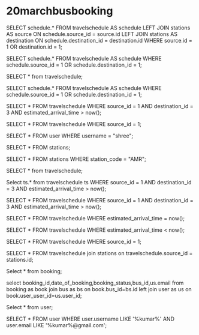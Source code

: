 # 20marchbusbooking

SELECT schedule.* FROM travelschedule AS schedule LEFT JOIN
stations AS source ON schedule.source_id = source.id LEFT JOIN
stations AS destination ON schedule.destination_id = destination.id WHERE
source.id = 1 OR destination.id = 1;
 
SELECT schedule.* 
FROM travelschedule AS schedule 
WHERE schedule.source_id = 1 OR schedule.destination_id = 1;

SELECT * from travelschedule;

SELECT schedule.* FROM travelschedule AS schedule WHERE 
schedule.source_id = 1 OR schedule.destination_id = 1;

SELECT * FROM travelschedule WHERE source_id = 1 AND
destination_id = 3 AND estimated_arrival_time > now();

SELECT * FROM travelschedule WHERE source_id = 1;

SELECT * FROM user WHERE username = "shree";

SELECT * FROM stations;

SELECT * FROM stations WHERE station_code = "AMR";

SELECT * from travelschedule;

Select ts.* from travelschedule ts WHERE source_id = 1 AND
destination_id = 3 AND estimated_arrival_time > now();

SELECT * FROM travelschedule WHERE
source_id = 1
AND destination_id = 3
AND estimated_arrival_time > now();

SELECT * FROM travelschedule
WHERE estimated_arrival_time = now();

SELECT * FROM travelschedule
WHERE estimated_arrival_time < now();

SELECT * FROM travelschedule
WHERE source_id = 1;

SELECT * FROM travelschedule join stations
on travelschedule.source_id = stations.id;

Select * from booking;


select booking_id,date_of_booking,booking_status,bus_id,us.email from booking  as book
join bus as bs
on book.bus_id=bs.id
left join user as us
on book.user_user_id=us.user_id;

Select * from user;

SELECT * FROM user WHERE user.username LIKE '%kumar%' AND user.email LIKE '%kumar%@gmail.com';




